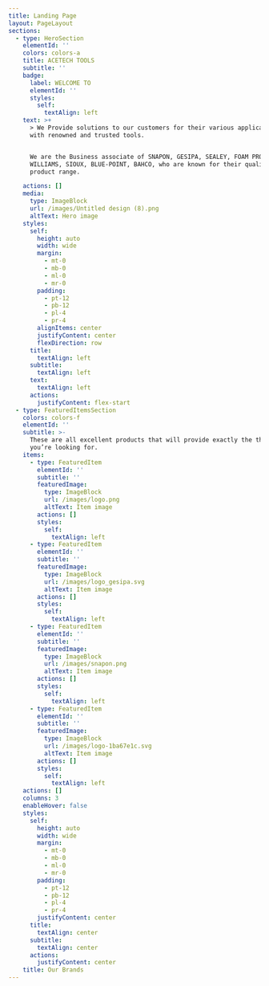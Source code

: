 ```yaml
---
title: Landing Page
layout: PageLayout
sections:
  - type: HeroSection
    elementId: ''
    colors: colors-a
    title: ACETECH TOOLS
    subtitle: ''
    badge:
      label: WELCOME TO
      elementId: ''
      styles:
        self:
          textAlign: left
    text: >+
      > We Provide solutions to our customers for their various applications
      with renowned and trusted tools.


      We are the Business associate of SNAPON, GESIPA, SEALEY, FOAM PROGRAM,
      WILLIAMS, SIOUX, BLUE-POINT, BAHCO, who are known for their quality
      product range.

    actions: []
    media:
      type: ImageBlock
      url: /images/Untitled design (8).png
      altText: Hero image
    styles:
      self:
        height: auto
        width: wide
        margin:
          - mt-0
          - mb-0
          - ml-0
          - mr-0
        padding:
          - pt-12
          - pb-12
          - pl-4
          - pr-4
        alignItems: center
        justifyContent: center
        flexDirection: row
      title:
        textAlign: left
      subtitle:
        textAlign: left
      text:
        textAlign: left
      actions:
        justifyContent: flex-start
  - type: FeaturedItemsSection
    colors: colors-f
    elementId: ''
    subtitle: >-
      These are all excellent products that will provide exactly the things
      you’re looking for.
    items:
      - type: FeaturedItem
        elementId: ''
        subtitle: ''
        featuredImage:
          type: ImageBlock
          url: /images/logo.png
          altText: Item image
        actions: []
        styles:
          self:
            textAlign: left
      - type: FeaturedItem
        elementId: ''
        subtitle: ''
        featuredImage:
          type: ImageBlock
          url: /images/logo_gesipa.svg
          altText: Item image
        actions: []
        styles:
          self:
            textAlign: left
      - type: FeaturedItem
        elementId: ''
        subtitle: ''
        featuredImage:
          type: ImageBlock
          url: /images/snapon.png
          altText: Item image
        actions: []
        styles:
          self:
            textAlign: left
      - type: FeaturedItem
        elementId: ''
        subtitle: ''
        featuredImage:
          type: ImageBlock
          url: /images/logo-1ba67e1c.svg
          altText: Item image
        actions: []
        styles:
          self:
            textAlign: left
    actions: []
    columns: 3
    enableHover: false
    styles:
      self:
        height: auto
        width: wide
        margin:
          - mt-0
          - mb-0
          - ml-0
          - mr-0
        padding:
          - pt-12
          - pb-12
          - pl-4
          - pr-4
        justifyContent: center
      title:
        textAlign: center
      subtitle:
        textAlign: center
      actions:
        justifyContent: center
    title: Our Brands
---
```

